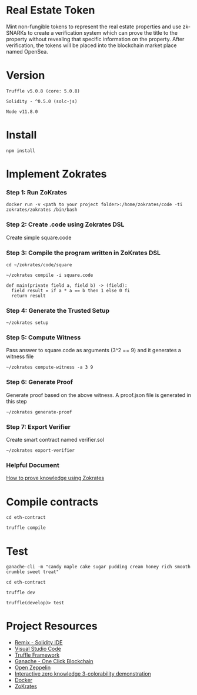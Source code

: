 # Real Estate Token
Mint non-fungible tokens to represent the real estate properties and use zk-SNARKs to create a verification system which can prove the title to the property without revealing that specific information on the property. After verification, the tokens will be placed into the blockchain market place named OpenSea. 

# Version

`Truffle v5.0.8 (core: 5.0.8)`

`Solidity - ^0.5.0 (solc-js)`

`Node v11.8.0`

# Install
`npm install`

# Implement Zokrates

### Step 1: Run ZoKrates
`docker run -v <path to your project folder>:/home/zokrates/code -ti zokrates/zokrates /bin/bash`

### Step 2: Create <program name>.code using Zokrates DSL
Create simple square.code 

### Step 3: Compile the program written in ZoKrates DSL
`cd ~/zokrates/code/square`

`~/zokrates compile -i square.code`

```
def main(private field a, field b) -> (field):
  field result = if a * a == b then 1 else 0 fi
  return result

```

### Step 4: Generate the Trusted Setup

`~/zokrates setup`

### Step 5: Compute Witness
Pass answer to square.code as arguments (3^2 == 9) and it generates a witness file

`~/zokrates compute-witness -a 3 9`


### Step 6: Generate Proof
Generate proof based on the above witness. A proof.json file is generated in this step

`~/zokrates generate-proof`


### Step 7: Export Verifier
Create smart contract named verifier.sol

`~/zokrates export-verifier`

### Helpful Document
[How to prove knowledge using Zokrates](https://zokrates.github.io/sha256example.html)

# Compile contracts

`cd eth-contract`

`truffle compile`

# Test

`ganache-cli -m "candy maple cake sugar pudding cream honey rich smooth crumble sweet treat"`

`cd eth-contract`

`truffle dev`

`truffle(develop)> test`

# Project Resources

* [Remix - Solidity IDE](https://remix.ethereum.org/)
* [Visual Studio Code](https://code.visualstudio.com/)
* [Truffle Framework](https://truffleframework.com/)
* [Ganache - One Click Blockchain](https://truffleframework.com/ganache)
* [Open Zeppelin ](https://openzeppelin.org/)
* [Interactive zero knowledge 3-colorability demonstration](http://web.mit.edu/~ezyang/Public/graph/svg.html)
* [Docker](https://docs.docker.com/install/)
* [ZoKrates](https://github.com/Zokrates/ZoKrates)
